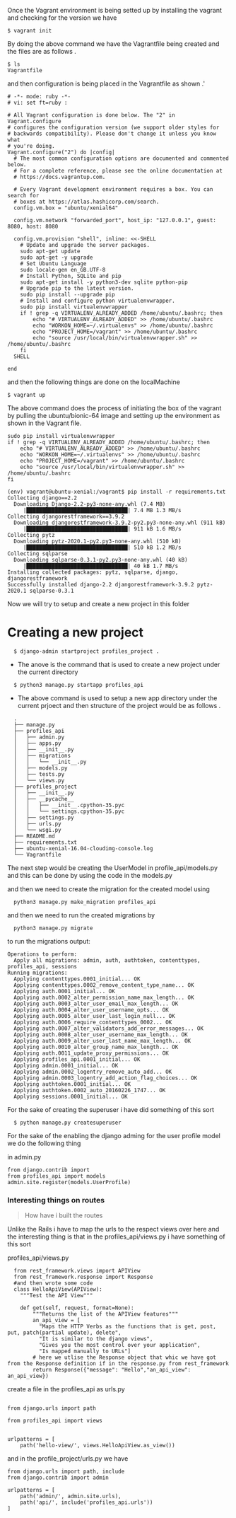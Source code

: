 Once the Vagrant environment is being setted up by installing the vagrant and checking for the version we have

```
$ vagrant init 
```

By doing the above command we have the Vagrantfile being created and the files are as follows .

```
$ ls
Vagrantfile 
```

and then configuration is being placed in the Vagrantfile as shown .'
```
# -*- mode: ruby -*-
# vi: set ft=ruby :

# All Vagrant configuration is done below. The "2" in Vagrant.configure
# configures the configuration version (we support older styles for
# backwards compatibility). Please don't change it unless you know what
# you're doing.
Vagrant.configure("2") do |config|
  # The most common configuration options are documented and commented below.
  # For a complete reference, please see the online documentation at
  # https://docs.vagrantup.com.

  # Every Vagrant development environment requires a box. You can search for
  # boxes at https://atlas.hashicorp.com/search.
  config.vm.box = "ubuntu/xenial64"

  config.vm.network "forwarded_port", host_ip: "127.0.0.1", guest: 8080, host: 8080

  config.vm.provision "shell", inline: <<-SHELL
    # Update and upgrade the server packages.
    sudo apt-get update
    sudo apt-get -y upgrade
    # Set Ubuntu Language
    sudo locale-gen en_GB.UTF-8
    # Install Python, SQLite and pip
    sudo apt-get install -y python3-dev sqlite python-pip
    # Upgrade pip to the latest version.
    sudo pip install --upgrade pip
    # Install and configure python virtualenvwrapper.
    sudo pip install virtualenvwrapper
    if ! grep -q VIRTUALENV_ALREADY_ADDED /home/ubuntu/.bashrc; then
        echo "# VIRTUALENV_ALREADY_ADDED" >> /home/ubuntu/.bashrc
        echo "WORKON_HOME=~/.virtualenvs" >> /home/ubuntu/.bashrc
        echo "PROJECT_HOME=/vagrant" >> /home/ubuntu/.bashrc
        echo "source /usr/local/bin/virtualenvwrapper.sh" >> /home/ubuntu/.bashrc
    fi
  SHELL

end
```

and then the following things are done on the localMachine
```
$ vagrant up
```

The above command does the process of initiating the box of the vagrant by pulling the ubuntu/bionic-64 image and setting up the environment as shown in the Vagrant file.
```
sudo pip install virtualenvwrapper
if ! grep -q VIRTUALENV_ALREADY_ADDED /home/ubuntu/.bashrc; then
    echo "# VIRTUALENV_ALREADY_ADDED" >> /home/ubuntu/.bashrc
    echo "WORKON_HOME=~/.virtualenvs" >> /home/ubuntu/.bashrc
    echo "PROJECT_HOME=/vagrant" >> /home/ubuntu/.bashrc
    echo "source /usr/local/bin/virtualenvwrapper.sh" >> /home/ubuntu/.bashrc
fi
```


```
(env) vagrant@ubuntu-xenial:/vagrant$ pip install -r requirements.txt
Collecting django==2.2
  Downloading Django-2.2-py3-none-any.whl (7.4 MB)
     |████████████████████████████████| 7.4 MB 1.3 MB/s 
Collecting djangorestframework==3.9.2
  Downloading djangorestframework-3.9.2-py2.py3-none-any.whl (911 kB)
     |████████████████████████████████| 911 kB 1.6 MB/s 
Collecting pytz
  Downloading pytz-2020.1-py2.py3-none-any.whl (510 kB)
     |████████████████████████████████| 510 kB 1.2 MB/s 
Collecting sqlparse
  Downloading sqlparse-0.3.1-py2.py3-none-any.whl (40 kB)
     |████████████████████████████████| 40 kB 1.7 MB/s 
Installing collected packages: pytz, sqlparse, django, djangorestframework
Successfully installed django-2.2 djangorestframework-3.9.2 pytz-2020.1 sqlparse-0.3.1

```


Now we will try to setup and create a new project in this folder 
# Creating a new project
```
  $ django-admin startproject profiles_project .
```
  - The anove is the command that is used to create a new project under the current directory

```
  $ python3 manage.py startapp profiles_api
```
  - The above command is used to setup a new app directory under the current prjoect and then 
  structure of the project would be as follows .

  ```
    .
    ├── manage.py
    ├── profiles_api
    │   ├── admin.py
    │   ├── apps.py
    │   ├── __init__.py
    │   ├── migrations
    │   │   └── __init__.py
    │   ├── models.py
    │   ├── tests.py
    │   └── views.py
    ├── profiles_project
    │   ├── __init__.py
    │   ├── __pycache__
    │   │   ├── __init__.cpython-35.pyc
    │   │   └── settings.cpython-35.pyc
    │   ├── settings.py
    │   ├── urls.py
    │   └── wsgi.py
    ├── README.md
    ├── requirements.txt
    ├── ubuntu-xenial-16.04-cloudimg-console.log
    └── Vagrantfile
  ```

The next step would be creating the UserModel in profile_api/models.py 
  and this can be done by using the code in the models.py

and then we need to create the migration for the created model using

```
  python3 manage.py make_migration profiles_api
```

and then we need to run the created migrations by

```
  python3 manage.py migrate
```

to run the migrations
output:
```
Operations to perform:
  Apply all migrations: admin, auth, authtoken, contenttypes, profiles_api, sessions
Running migrations:
  Applying contenttypes.0001_initial... OK
  Applying contenttypes.0002_remove_content_type_name... OK
  Applying auth.0001_initial... OK
  Applying auth.0002_alter_permission_name_max_length... OK
  Applying auth.0003_alter_user_email_max_length... OK
  Applying auth.0004_alter_user_username_opts... OK
  Applying auth.0005_alter_user_last_login_null... OK
  Applying auth.0006_require_contenttypes_0002... OK
  Applying auth.0007_alter_validators_add_error_messages... OK
  Applying auth.0008_alter_user_username_max_length... OK
  Applying auth.0009_alter_user_last_name_max_length... OK
  Applying auth.0010_alter_group_name_max_length... OK
  Applying auth.0011_update_proxy_permissions... OK
  Applying profiles_api.0001_initial... OK
  Applying admin.0001_initial... OK
  Applying admin.0002_logentry_remove_auto_add... OK
  Applying admin.0003_logentry_add_action_flag_choices... OK
  Applying authtoken.0001_initial... OK
  Applying authtoken.0002_auto_20160226_1747... OK
  Applying sessions.0001_initial... OK

```

For the sake of creating the superuser i have did something of this sort
```
  $ python manage.py createsuperuser
```


For the sake of the enabling the django adming for the user profile model we do the following thing


in admin.py
```
from django.contrib import
from profiles_api import models
admin.site.register(models.UserProfile)
```


### Interesting things on routes

> How have i built the routes

Unlike the Rails i have to map the urls to the respect views over here and the interesting thing is that in the profiles_api/views.py i have something of this sort

profiles_api/views.py
```
  from rest_framework.views import APIView
  from rest_framework.response import Response
  #and then wrote some code
  class HelloApiView(APIView):
    """Test the API View"""

    def get(self, request, format=None):
        """Returns the list of the APIView features"""
        an_api_view = [
          "Maps the HTTP Verbs as the functions that is get, post, put, patch(partial update), delete",
          "It is similar to the django views",
          "Gives you the most control over your application",
          "Is mapped manually to URLs"]
        # here we utlise the Response object that whic we have got from the Response definition if in the response.py from rest_framework
        return Response({"message": "Hello","an_api_view": an_api_view})
```

create a file in the profiles_api as urls.py
```

from django.urls import path

from profiles_api import views


urlpatterns = [
    path('hello-view/', views.HelloApiView.as_view())
```


and in the profile_project/urls.py we have
```
from django.urls import path, include
from django.contrib import admin

urlpatterns = [
    path('admin/', admin.site.urls),
    path('api/', include('profiles_api.urls'))
]
```